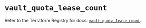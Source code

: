 # `vault_quota_lease_count`

Refer to the Terraform Registry for docs: [`vault_quota_lease_count`](https://registry.terraform.io/providers/hashicorp/vault/4.6.0/docs/resources/quota_lease_count).
